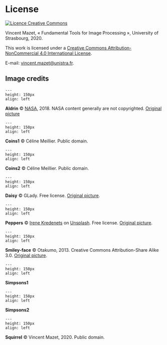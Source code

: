 # License


<a rel="license" href="http://creativecommons.org/licenses/by-nc/4.0/"><img alt="Licence Creative Commons" style="border-width:0" src="https://i.creativecommons.org/l/by-nc/4.0/88x31.png" /></a>
    
<span xmlns:cc="http://creativecommons.org/ns#" property="cc:attributionName">Vincent Mazet</span>,
« <span xmlns:dct="http://purl.org/dc/terms/" property="dct:title">Fundamental Tools for Image Processing</span> »,
University of Strasbourg, 2020.

This work is licensed under a <a rel="license" href="http://creativecommons.org/licenses/by-nc/4.0/">Creative Commons Attribution-NonCommercial 4.0 International License</a>.

E-mail: <a href="mailto:vincent.mazet@unistra.fr">vincent.mazet@unistra.fr</a>.



## Image credits

```{figure} figs/aldrin.png
---
height: 150px
align: left
```

**Aldrin**
&copy; [NASA](https://www.nasa.gov/multimedia/guidelines/index.html), 2018.
NASA content generally are not copyrighted.
[Original picture](https://www.nasa.gov/mission_pages/apollo/40th/images/apollo_image_12.html)



```{figure} figs/coins1.png
---
height: 150px
align: left
```
**Coins1**
&copy; Céline Meillier.
Public domain.



```{figure} figs/coins2.png
---
height: 150px
align: left
```
**Coins2**
&copy; Céline Meillier.
Public domain.



```{figure} figs/daisy.png
---
height: 150px
align: left
```
**Daisy**
&copy; GLady.
Free license.
[Original picture](https://pixabay.com/photos/floral-daisy-blossom-plant-natural-50157/).



```{figure} figs/peppers.png
---
height: 150px
align: left
```
**Peppers**
&copy; [Irene Kredenets](https://unsplash.com/@ikredenets?utm_source=unsplash&utm_medium=referral&utm_content=creditCopyText)
on [Unsplash](https://unsplash.com/s/photos/pepper?utm_source=unsplash&utm_medium=referral&utm_content=creditCopyText).
Free license.
[Original picture](https://unsplash.com/photos/0PUoXmsCSDQ/).



```{figure} figs/smiley-face.png
---
height: 150px
align: left
```
**Smiley-face**
&copy; Otakumo, 2013.
Creative Commons Attribution-Share Alike 3.0.
[Original picture](https://commons.wikimedia.org/wiki/File:Mistersmileyface.png).



```{figure} figs/simpsons1.png
---
height: 150px
align: left
```
**Simpsons1**



```{figure} figs/simpsons2.png
---
height: 150px
align: left
```
**Simpsons2**



```{figure} figs/squirrel.png
---
height: 150px
align: left
```
**Squirrel**
&copy; Vincent Mazet, 2020.
Public domain.
